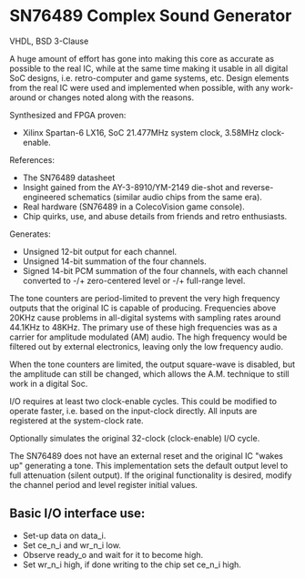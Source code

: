 # SN76489 Complex Sound Generator

VHDL, BSD 3-Clause

A huge amount of effort has gone into making this core as accurate as possible to the real IC, while at the same time making it usable in all digital SoC designs, i.e. retro-computer and game systems, etc.  Design elements from the real IC were used and implemented when possible, with any work-around or changes noted along with the reasons.

Synthesized and FPGA proven:

  * Xilinx Spartan-6 LX16, SoC 21.477MHz system clock, 3.58MHz clock-enable.


References:

  * The SN76489 datasheet
  * Insight gained from the AY-3-8910/YM-2149 die-shot and reverse-engineered schematics (similar audio chips from the same era).
  * Real hardware (SN76489 in a ColecoVision game console).
  * Chip quirks, use, and abuse details from friends and retro enthusiasts.


Generates:

  * Unsigned 12-bit output for each channel.
  * Unsigned 14-bit summation of the four channels.
  * Signed 14-bit PCM summation of the four channels, with each channel converted to -/+ zero-centered level or -/+ full-range level.

The tone counters are period-limited to prevent the very high frequency outputs that the original IC is capable of producing.  Frequencies above 20KHz cause problems in all-digital systems with sampling rates around 44.1KHz to 48KHz.  The primary use of these high frequencies was as a carrier for amplitude modulated (AM) audio.  The high frequency would be filtered out by external electronics, leaving only the low frequency audio.

When the tone counters are limited, the output square-wave is disabled, but the amplitude can still be changed, which allows the A.M. technique to still work in a digital Soc.

I/O requires at least two clock-enable cycles.  This could be modified to operate faster, i.e. based on the input-clock directly.  All inputs are registered at the system-clock rate.

Optionally simulates the original 32-clock (clock-enable) I/O cycle.

The SN76489 does not have an external reset and the original IC "wakes up" generating a tone.  This implementation sets the default output level to full attenuation (silent output).  If the original functionality is desired, modify the channel period and level register initial values.


## Basic I/O interface use:

  - Set-up data on data_i.
  - Set ce_n_i and wr_n_i low.
  - Observe ready_o and wait for it to become high.
  - Set wr_n_i high, if done writing to the chip set ce_n_i high.

